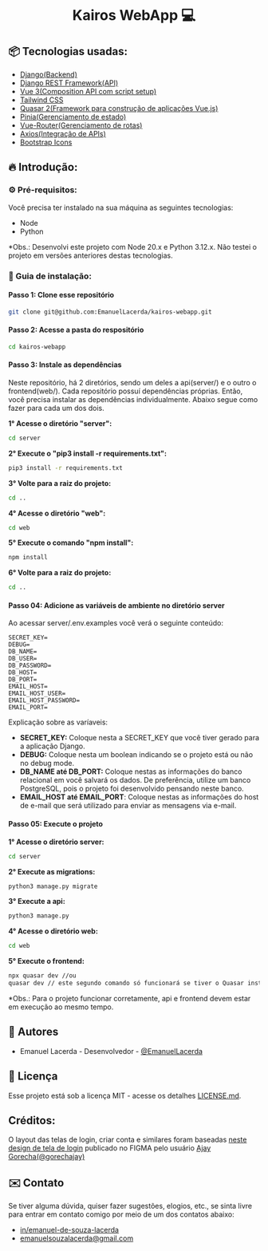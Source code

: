 <h1 align="center" style="font-weight: bold;">Kairos WebApp 💻</h1>

<h2 id="tech">📦 Tecnologias usadas:</h2>

- [Django(Backend)](https://www.djangoproject.com/)
- [Django REST Framework(API)](https://www.django-rest-framework.org/)
- [Vue 3(Composition API com script setup)](https://vuejs.org/)
- [Tailwind CSS](https://tailwindcss.com/)
- [Quasar 2(Framework para construção de aplicações Vue.js)](https://quasar.dev/)
- [Pinia(Gerenciamento de estado)](https://pinia.vuejs.org/)
- [Vue-Router(Gerenciamento de rotas)](https://router.vuejs.org/)
- [Axios(Integração de APIs)](https://axios-http.com/docs/intro)
- [Bootstrap Icons](https://icons.getbootstrap.com/)

<h2 id="intro">🔥 Introdução:</h2>

<h3>⚙️ Pré-requisitos:</h3>

Você precisa ter instalado na sua máquina as seguintes tecnologias:
- Node
- Python

*Obs.: Desenvolvi este projeto com Node 20.x e Python 3.12.x. Não testei o projeto em versões anteriores destas tecnologias.

<h3>🔨 Guia de instalação:</h1>

<h4>Passo 1: Clone esse repositório</h4>

```bash
git clone git@github.com:EmanuelLacerda/kairos-webapp.git
```

<h4>Passo 2: Acesse a pasta do respositório</h4>

```bash
cd kairos-webapp
```

<h4>Passo 3: Instale as dependências</h4>

Neste repositório, há 2 diretórios, sendo um deles a api(server/) e o outro o frontend(web/). Cada repositório possuí dependências próprias. Então, você precisa instalar as dependências individualmente. Abaixo segue como fazer para cada um dos dois.

**1° Acesse o diretório "server":**

```bash
cd server
```

**2° Execute o "pip3 install -r requirements.txt":**

```bash
pip3 install -r requirements.txt
```

**3° Volte para a raiz do projeto:**

```bash
cd ..
```

**4° Acesse o diretório "web":**
```bash
cd web
```

**5° Execute o comando "npm install":**
```bash
npm install
```

**6° Volte para a raiz do projeto:**
```bash
cd ..
```

<h4>Passo 04: Adicione as variáveis de ambiente no diretório server</h4>
Ao acessar server/.env.examples você verá o seguinte conteúdo:

```
SECRET_KEY=
DEBUG=
DB_NAME=
DB_USER=
DB_PASSWORD=
DB_HOST=
DB_PORT=
EMAIL_HOST=
EMAIL_HOST_USER=
EMAIL_HOST_PASSWORD=
EMAIL_PORT=
```

Explicação sobre as varíaveis:
- **SECRET_KEY:** Coloque nesta a SECRET_KEY que você tiver gerado para a aplicação Django.
- **DEBUG:** Coloque nesta um boolean indicando se o projeto está ou não no debug mode.
- **DB_NAME até DB_PORT:** Coloque nestas as informações do banco relacional em você salvará os dados. De preferência, utilize um banco PostgreSQL, pois o projeto foi desenvolvido pensando neste banco.
- **EMAIL_HOST até EMAIL_PORT**: Coloque nestas as informações do host de e-mail que será utilizado para enviar as mensagens via e-mail.

<h4>Passo 05: Execute o projeto</h4>

**1° Acesse o diretório server:**
```bash
cd server
```

**2° Execute as migrations:**
```bash
python3 manage.py migrate
```

**3° Execute a api:**
```bash
python3 manage.py 
```

**4° Acesse o diretório web:**
```bash
cd web
```

**5° Execute o frontend:**
```bash
npx quasar dev //ou
quasar dev // este segundo comando só funcionará se tiver o Quasar instalado globalmente
```

*Obs.: Para o projeto funcionar corretamente, api e frontend devem estar em execução ao mesmo tempo.

<h2 id="projec-actors">👷 Autores</h2>

* Emanuel Lacerda - Desenvolvedor - [@EmanuelLacerda](https://github.com/EmanuelLacerda/)

<h2 id="licenca">📄 Licença</h2>
Esse projeto está sob a licença MIT - acesse os detalhes <a href="https://github.com/EmanuelLacerda/kairos-webapp/blob/main/LICENSE">LICENSE.md</a>.

<h2>Créditos:</h2>
O layout das telas de login, criar conta e similares foram baseadas <a href="https://www.figma.com/community/file/872144934711314532">neste design de tela de login</a> publicado no FIGMA pelo usuário <a href="https://www.figma.com/@gorechajay">Ajay Gorecha(@gorechajay)</a>

<h2 id="contact">✉️ Contato</h2>
Se tiver alguma dúvida, quiser fazer sugestões, elogios, etc., se sinta livre para entrar em contato comigo por meio de um dos contatos abaixo:

- [in/emanuel-de-souza-lacerda](https://www.linkedin.com/in/emanuel-de-souza-lacerda/)
- emanuelsouzalacerda@gmail.com

